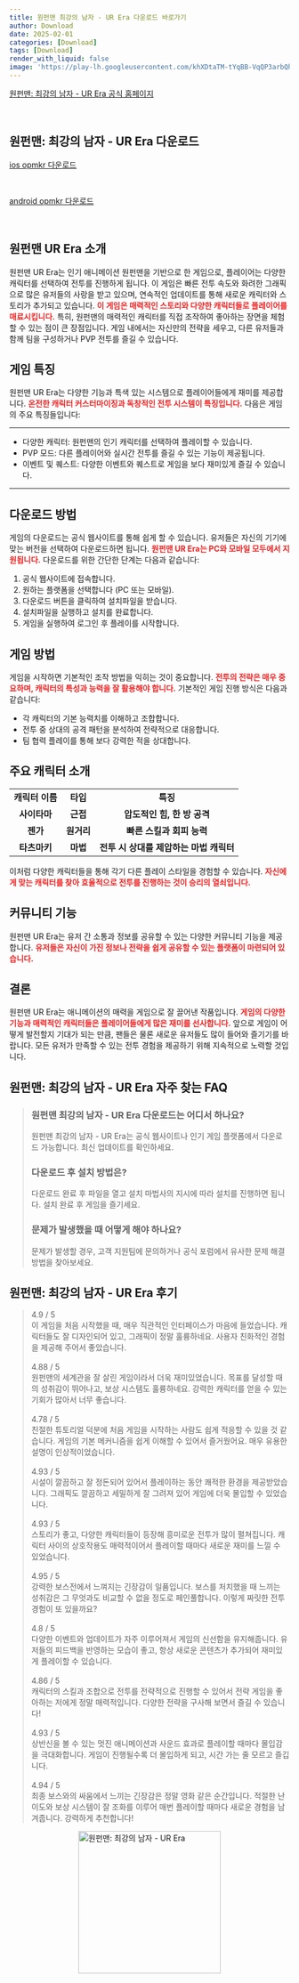```yaml
---
title: 원펀맨 최강의 남자 - UR Era 다운로드 바로가기
author: Download
date: 2025-02-01
categories: [Download]
tags: [Download]
render_with_liquid: false
image: 'https://play-lh.googleusercontent.com/khXDtaTM-tYqBB-VqQP3arbQhIzldN66ptUepfaT5-QX7QrrhD0q1QNdatjoga7im-4=s256-rw'
---
```

<p><a class='click-button' title='원펀맨: 최강의 남자 - UR Era' href='https://game.naver.com/lounge/opmkr/home' rel='nofollow'>원펀맨: 최강의 남자 - UR Era 공식 홈페이지</a></p><br>
<h2 id='원펀맨: 최강의 남자 - UR Era_다운로드'>원펀맨: 최강의 남자 - UR Era 다운로드</h2>
<p><a class="click-button ios" title="opmkr 다운로드" href="https://apps.apple.com/kr/app/%EC%9B%90%ED%8E%80%EB%A7%A8-%EC%B5%9C%EA%B0%95%EC%9D%98-%EB%82%A8%EC%9E%90/id1513813775" rel="nofollow">ios opmkr 다운로드</a></p><br>
<p><a class="click-button android" title="opmkr 다운로드" href="https://play.google.comhttps://play.google.com/store/apps/details?id=com.onepunchman.google.kr" rel="nofollow">android opmkr 다운로드</a></p><br>


<h2 id='원펀맨_UR_Era_소개'>원펀맨 UR Era 소개</h2>

<p>원펀맨 UR Era는 인기 애니메이션 원펀맨을 기반으로 한 게임으로, 플레이어는 다양한 캐릭터를 선택하여 전투를 진행하게 됩니다. 이 게임은 빠른 전투 속도와 화려한 그래픽으로 많은 유저들의 사랑을 받고 있으며, 연속적인 업데이트를 통해 새로운 캐릭터와 스토리가 추가되고 있습니다. <b><span style="color: #ee2323;">이 게임은 매력적인 스토리와 다양한 캐릭터들로 플레이어를 매료시킵니다.</span></b> 특히, 원펀맨의 매력적인 캐릭터를 직접 조작하여 좋아하는 장면을 체험할 수 있는 점이 큰 장점입니다. 게임 내에서는 자신만의 전략을 세우고, 다른 유저들과 함께 팀을 구성하거나 PVP 전투를 즐길 수 있습니다.</p>

<h2 id='게임_특징'>게임 특징</h2>

<p>원펀맨 UR Era는 다양한 기능과 특색 있는 시스템으로 플레이어들에게 재미를 제공합니다. <b><span style="color: #ee2323;">온전한 캐릭터 커스터마이징과 독창적인 전투 시스템이 특징입니다.</span></b> 다음은 게임의 주요 특징들입니다:</p>

<hr />

<ul>
    <li>다양한 캐릭터: 원펀맨의 인기 캐릭터를 선택하여 플레이할 수 있습니다.</li>
    <li>PVP 모드: 다른 플레이어와 실시간 전투를 즐길 수 있는 기능이 제공됩니다.</li>
    <li>이벤트 및 퀘스트: 다양한 이벤트와 퀘스트로 게임을 보다 재미있게 즐길 수 있습니다.</li>
</ul>

<hr />

<h2 id='다운로드_방법'>다운로드 방법</h2>

<p>게임의 다운로드는 공식 웹사이트를 통해 쉽게 할 수 있습니다. 유저들은 자신의 기기에 맞는 버전을 선택하여 다운로드하면 됩니다. <b><span style="color: #ee2323;">원펀맨 UR Era는 PC와 모바일 모두에서 지원됩니다.</span></b> 다운로드를 위한 간단한 단계는 다음과 같습니다:</p>

<ol>
    <li>공식 웹사이트에 접속합니다.</li>
    <li>원하는 플랫폼을 선택합니다 (PC 또는 모바일).</li>
    <li>다운로드 버튼을 클릭하여 설치파일을 받습니다.</li>
    <li>설치파일을 실행하고 설치를 완료합니다.</li>
    <li>게임을 실행하여 로그인 후 플레이를 시작합니다.</li>
</ol>

<h2 id='게임_방법'>게임 방법</h2>

<p>게임을 시작하면 기본적인 조작 방법을 익히는 것이 중요합니다. <b><span style="color: #ee2323;">전투의 전략은 매우 중요하며, 캐릭터의 특성과 능력을 잘 활용해야 합니다.</span></b> 기본적인 게임 진행 방식은 다음과 같습니다:</p>

<ul>
    <li>각 캐릭터의 기본 능력치를 이해하고 조합합니다.</li>
    <li>전투 중 상대의 공격 패턴을 분석하여 전략적으로 대응합니다.</li>
    <li>팀 협력 플레이를 통해 보다 강력한 적을 상대합니다.</li>
</ul>

<h2 id='캐릭터_소개'>주요 캐릭터 소개</h2>

<table>
    <tr>
        <td style="text-align: center; height: 17px;"><b>캐릭터 이름</b></td>
        <td style="text-align: center; height: 17px;"><b>타입</b></td>
        <td style="text-align: center; height: 17px;"><b>특징</b></td>
    </tr>
    <tr>
        <td style="text-align: center; height: 17px;"><b>사이타마</b></td>
        <td style="text-align: center; height: 17px;"><b>근접</b></td>
        <td style="text-align: center; height: 17px;"><b>압도적인 힘, 한 방 공격</b></td>
    </tr>
    <tr>
        <td style="text-align: center; height: 17px;"><b>젠가</b></td>
        <td style="text-align: center; height: 17px;"><b>원거리</b></td>
        <td style="text-align: center; height: 17px;"><b>빠른 스킬과 회피 능력</b></td>
    </tr>
    <tr>
        <td style="text-align: center; height: 17px;"><b>타츠마키</b></td>
        <td style="text-align: center; height: 17px;"><b>마법</b></td>
        <td style="text-align: center; height: 17px;"><b>전투 시 상대를 제압하는 마법 캐릭터</b></td>
    </tr>
</table>

<p>이처럼 다양한 캐릭터들을 통해 각기 다른 플레이 스타일을 경험할 수 있습니다. <b><span style="color: #ee2323;">자신에게 맞는 캐릭터를 찾아 효율적으로 전투를 진행하는 것이 승리의 열쇠입니다.</span></b></p>

<h2 id='커뮤니티_기능'>커뮤니티 기능</h2>

<p>원펀맨 UR Era는 유저 간 소통과 정보를 공유할 수 있는 다양한 커뮤니티 기능을 제공합니다. <b><span style="color: #ee2323;">유저들은 자신이 가진 정보나 전략을 쉽게 공유할 수 있는 플랫폼이 마련되어 있습니다.</span></b></p>

<h2 id='결론'>결론</h2>

<p>원펀맨 UR Era는 애니메이션의 매력을 게임으로 잘 끌어낸 작품입니다. <b><span style="color: #ee2323;">게임의 다양한 기능과 매력적인 캐릭터들은 플레이어들에게 많은 재미를 선사합니다.</span></b> 앞으로 게임이 어떻게 발전할지 기대가 되는 만큼, 팬들은 물론 새로운 유저들도 많이 들어와 즐기기를 바랍니다. 모든 유저가 만족할 수 있는 전투 경험을 제공하기 위해 지속적으로 노력할 것입니다.</p>


<h2 id='원펀맨: 최강의 남자 - UR Era_자주_찾는_FAQ'>원펀맨: 최강의 남자 - UR Era 자주 찾는 FAQ</h2>
<div itemscope="" itemtype="https://schema.org/FAQPage"> 
<blockquote> 
<div itemscope="" itemprop="mainEntity" itemtype="https://schema.org/Question"> 
<h3 itemprop="name">원펀맨 최강의 남자 - UR Era 다운로드는 어디서 하나요?</h3> 
<div itemscope="" itemprop="acceptedAnswer" itemtype="https://schema.org/Answer"> 
<span itemprop="text"> 
<p>원펀맨 최강의 남자 - UR Era는 공식 웹사이트나 인기 게임 플랫폼에서 다운로드 가능합니다. 최신 업데이트를 확인하세요.</p> 
</span> 
</div> 
</div> 
<div itemscope="" itemprop="mainEntity" itemtype="https://schema.org/Question"> 
<h3 itemprop="name">다운로드 후 설치 방법은?</h3> 
<div itemscope="" itemprop="acceptedAnswer" itemtype="https://schema.org/Answer"> 
<span itemprop="text"> 
<p>다운로드 완료 후 파일을 열고 설치 마법사의 지시에 따라 설치를 진행하면 됩니다. 설치 완료 후 게임을 즐기세요.</p> 
</span> 
</div> 
</div> 
<div itemscope="" itemprop="mainEntity" itemtype="https://schema.org/Question"> 
<h3 itemprop="name">문제가 발생했을 때 어떻게 해야 하나요?</h3> 
<div itemscope="" itemprop="acceptedAnswer" itemtype="https://schema.org/Answer"> 
<span itemprop="text"> 
<p>문제가 발생할 경우, 고객 지원팀에 문의하거나 공식 포럼에서 유사한 문제 해결 방법을 찾아보세요.</p> 
</span> 
</div> 
</div> 
</blockquote> 
</div>
<h2 id='원펀맨: 최강의 남자 - UR Era_후기'>원펀맨: 최강의 남자 - UR Era 후기</h2>
<div itemscope itemtype="https://schema.org/Product">
  <blockquote>
  <div itemprop="review" itemscope itemtype="https://schema.org/Review">
      <div itemprop="reviewRating" itemscope itemtype="https://schema.org/Rating"> <span itemprop="ratingValue">4.9</span> / <span itemprop="bestRating">5</span> </div>
      <span itemprop="reviewBody">이 게임을 처음 시작했을 때, 매우 직관적인 인터페이스가 마음에 들었습니다. 캐릭터들도 잘 디자인되어 있고, 그래픽이 정말 훌륭하네요. 사용자 친화적인 경험을 제공해 주어서 좋았습니다.</span>
  </div>
  <br>
  <div itemprop="review" itemscope itemtype="https://schema.org/Review">
      <div itemprop="reviewRating" itemscope itemtype="https://schema.org/Rating"> <span itemprop="ratingValue">4.88</span> / <span itemprop="bestRating">5</span> </div>
      <span itemprop="reviewBody">원펀맨의 세계관을 잘 살린 게임이라서 더욱 재미있었습니다. 목표를 달성할 때의 성취감이 뛰어나고, 보상 시스템도 훌륭하네요. 강력한 캐릭터를 얻을 수 있는 기회가 많아서 너무 좋습니다.</span>
  </div>
  <br>
  <div itemprop="review" itemscope itemtype="https://schema.org/Review">
      <div itemprop="reviewRating" itemscope itemtype="https://schema.org/Rating"> <span itemprop="ratingValue">4.78</span> / <span itemprop="bestRating">5</span> </div>
      <span itemprop="reviewBody">친절한 튜토리얼 덕분에 처음 게임을 시작하는 사람도 쉽게 적응할 수 있을 것 같습니다. 게임의 기본 메커니즘을 쉽게 이해할 수 있어서 즐거웠어요. 매우 유용한 설명이 인상적이었습니다.</span>
  </div>
  <br>
  <div itemprop="review" itemscope itemtype="https://schema.org/Review">
      <div itemprop="reviewRating" itemscope itemtype="https://schema.org/Rating"> <span itemprop="ratingValue">4.93</span> / <span itemprop="bestRating">5</span> </div>
      <span itemprop="reviewBody">시설이 깔끔하고 잘 정돈되어 있어서 플레이하는 동안 쾌적한 환경을 제공받았습니다. 그래픽도 깔끔하고 세밀하게 잘 그려져 있어 게임에 더욱 몰입할 수 있었습니다.</span>
  </div>
  <br>
  <div itemprop="review" itemscope itemtype="https://schema.org/Review">
      <div itemprop="reviewRating" itemscope itemtype="https://schema.org/Rating"> <span itemprop="ratingValue">4.93</span> / <span itemprop="bestRating">5</span> </div>
      <span itemprop="reviewBody">스토리가 좋고, 다양한 캐릭터들이 등장해 흥미로운 전투가 많이 펼쳐집니다. 캐릭터 사이의 상호작용도 매력적이어서 플레이할 때마다 새로운 재미를 느낄 수 있었습니다.</span>
  </div>
  <br>
  <div itemprop="review" itemscope itemtype="https://schema.org/Review">
      <div itemprop="reviewRating" itemscope itemtype="https://schema.org/Rating"> <span itemprop="ratingValue">4.95</span> / <span itemprop="bestRating">5</span> </div>
      <span itemprop="reviewBody">강력한 보스전에서 느껴지는 긴장감이 일품입니다. 보스를 처치했을 때 느끼는 성취감은 그 무엇과도 비교할 수 없을 정도로 페인풀합니다. 이렇게 짜릿한 전투 경험이 또 있을까요?</span>
  </div>
  <br>
  <div itemprop="review" itemscope itemtype="https://schema.org/Review">
      <div itemprop="reviewRating" itemscope itemtype="https://schema.org/Rating"> <span itemprop="ratingValue">4.8</span> / <span itemprop="bestRating">5</span> </div>
      <span itemprop="reviewBody">다양한 이벤트와 업데이트가 자주 이루어져서 게임의 신선함을 유지해줍니다. 유저들의 피드백을 반영하는 모습이 좋고, 항상 새로운 콘텐츠가 추가되어 재미있게 플레이할 수 있습니다.</span>
  </div>
  <br>
  <div itemprop="review" itemscope itemtype="https://schema.org/Review">
      <div itemprop="reviewRating" itemscope itemtype="https://schema.org/Rating"> <span itemprop="ratingValue">4.86</span> / <span itemprop="bestRating">5</span> </div>
      <span itemprop="reviewBody">캐릭터의 스킬과 조합으로 전투를 전략적으로 진행할 수 있어서 전략 게임을 좋아하는 저에게 정말 매력적입니다. 다양한 전략을 구사해 보면서 즐길 수 있습니다!</span>
  </div>
  <br>
  <div itemprop="review" itemscope itemtype="https://schema.org/Review">
      <div itemprop="reviewRating" itemscope itemtype="https://schema.org/Rating"> <span itemprop="ratingValue">4.93</span> / <span itemprop="bestRating">5</span> </div>
      <span itemprop="reviewBody">상반신을 볼 수 있는 멋진 애니메이션과 사운드 효과로 플레이할 때마다 몰입감을 극대화합니다. 게임이 진행될수록 더 몰입하게 되고, 시간 가는 줄 모르고 즐깁니다.</span>
  </div>
  <br>
  <div itemprop="review" itemscope itemtype="https://schema.org/Review">
      <div itemprop="reviewRating" itemscope itemtype="https://schema.org/Rating"> <span itemprop="ratingValue">4.94</span> / <span itemprop="bestRating">5</span> </div>
      <span itemprop="reviewBody">최종 보스와의 싸움에서 느끼는 긴장감은 정말 영화 같은 순간입니다. 적절한 난이도와 보상 시스템이 잘 조화를 이루어 매번 플레이할 때마다 새로운 경험을 남겨줍니다. 강력하게 추천합니다!</span>
  </div>
  </blockquote>
</div>
<figure class="image" style="display: flex; justify-content: center; align-items: center; margin: 0;"><img src="https://play-lh.googleusercontent.com/khXDtaTM-tYqBB-VqQP3arbQhIzldN66ptUepfaT5-QX7QrrhD0q1QNdatjoga7im-4=s256-rw" alt="원펀맨: 최강의 남자 - UR Era" width="256" height="256" style="max-width: 100%; height: auto;"></figure>
